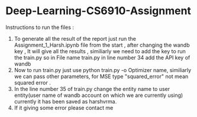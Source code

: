 # Deep-Learning-CS6910-Assignment 

Instructions to run the files :
1. To generate all the result of the report just run the Assignment_1_Harsh.ipynb file from the start , after changing the wandb key , It will give all the results ,
    similiarly we need to add the key to run the train.py so in File name train.py in line number 34 add the API key of wandb
2. Now to run train.py just use python train.py -o Optimizer name, similiarly we can pass other parameters, for MSE type "squared_error" not mean squared error .
3. In the line number 35 of train.py change the entity name to user entity(user name of wandb account on which we are currently using) 
   currently it has been saved as harshvrma.
4. If it giving some error please contact me
